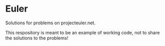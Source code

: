 # Euler
Solutions for problems on projecteuler.net.

This respository is meant to be an example of working code, not to share the solutions to the problems!
